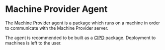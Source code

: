 # Machine Provider Agent

The [Machine Provider] agent is a package which runs on a machine in order to
communicate with the Machine Provider server.

The agent is recommended to be built as a [CIPD] package. Deployment to machines
is left to the user.

[CIPD]: https://chromium.googlesource.com/infra/luci/luci-go/+/master/cipd
[Machine Provider]: https://chromium.googlesource.com/infra/luci/luci-py/+/master/appengine/machine_provider
